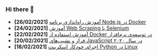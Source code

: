 ### Hi there 👋

<!-- posts -->
* **[26/02/2021]** [آموزش راه‌اندازی برنامه‌ Node.js در Docker](https://liara.ir/blog/%d8%a2%d9%85%d9%88%d8%b2%d8%b4-%d8%b1%d8%a7%d9%87%e2%80%8c%d8%a7%d9%86%d8%af%d8%a7%d8%b2%db%8c-%d8%a8%d8%b1%d9%86%d8%a7%d9%85%d9%87%e2%80%8c-node-js-%d8%af%d8%b1-docker/ "آموزش راه‌اندازی برنامه‌ Node.js در Docker")
* **[24/02/2021]** [آموزش Web Scraping با Selenium](https://liara.ir/blog/%d8%a2%d9%85%d9%88%d8%b2%d8%b4-web-scraping-%d8%a8%d8%a7-selenium/ "آموزش Web Scraping با Selenium")
* **[22/02/2021]** [آموزش استفاده از Docker در توسعه‌ی نرم‌افزار](https://liara.ir/blog/%d8%a2%d9%85%d9%88%d8%b2%d8%b4-%d8%a7%d8%b3%d8%aa%d9%81%d8%a7%d8%af%d9%87-%d8%a7%d8%b2-docker-%d8%af%d8%b1-%d8%aa%d9%88%d8%b3%d8%b9%d9%87%e2%80%8c%db%8c-%d9%86%d8%b1%d9%85%e2%80%8c%d8%a7%d9%81%d8%b2/ "آموزش استفاده از Docker در توسعه‌ی نرم‌افزار")
* **[20/02/2021]** [فراز و نشیب‌های JavaScript در سال ۲۰۲۰](https://liara.ir/blog/%d9%81%d8%b1%d8%a7%d8%b2-%d9%88-%d9%86%d8%b4%db%8c%d8%a8%e2%80%8c%d9%87%d8%a7%db%8c-javascript-%d8%af%d8%b1-%d8%b3%d8%a7%d9%84-%db%b2%db%b0%db%b2%db%b0/ "فراز و نشیب‌های JavaScript در سال ۲۰۲۰")
* **[18/02/2021]** [اجرای خودکار اسکریپت Python در Linux](https://liara.ir/blog/%d8%a7%d8%ac%d8%b1%d8%a7%db%8c-%d8%ae%d9%88%d8%af%da%a9%d8%a7%d8%b1-%d8%a7%d8%b3%da%a9%d8%b1%db%8c%d9%be%d8%aa-python-%d8%af%d8%b1-linux/ "اجرای خودکار اسکریپت Python در Linux")<!-- /posts -->
